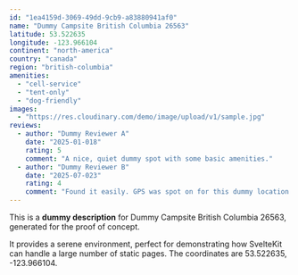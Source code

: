 ```yaml
---
id: "1ea4159d-3069-49dd-9cb9-a83880941af0"
name: "Dummy Campsite British Columbia 26563"
latitude: 53.522635
longitude: -123.966104
continent: "north-america"
country: "canada"
region: "british-columbia"
amenities:
  - "cell-service"
  - "tent-only"
  - "dog-friendly"
images:
  - "https://res.cloudinary.com/demo/image/upload/v1/sample.jpg"
reviews:
  - author: "Dummy Reviewer A"
    date: "2025-01-018"
    rating: 5
    comment: "A nice, quiet dummy spot with some basic amenities."
  - author: "Dummy Reviewer B"
    date: "2025-07-023"
    rating: 4
    comment: "Found it easily. GPS was spot on for this dummy location."
---
```


This is a **dummy description** for Dummy Campsite British Columbia 26563, generated for the proof of concept.

It provides a serene environment, perfect for demonstrating how SvelteKit can handle a large number of static pages. The coordinates are 53.522635, -123.966104.
